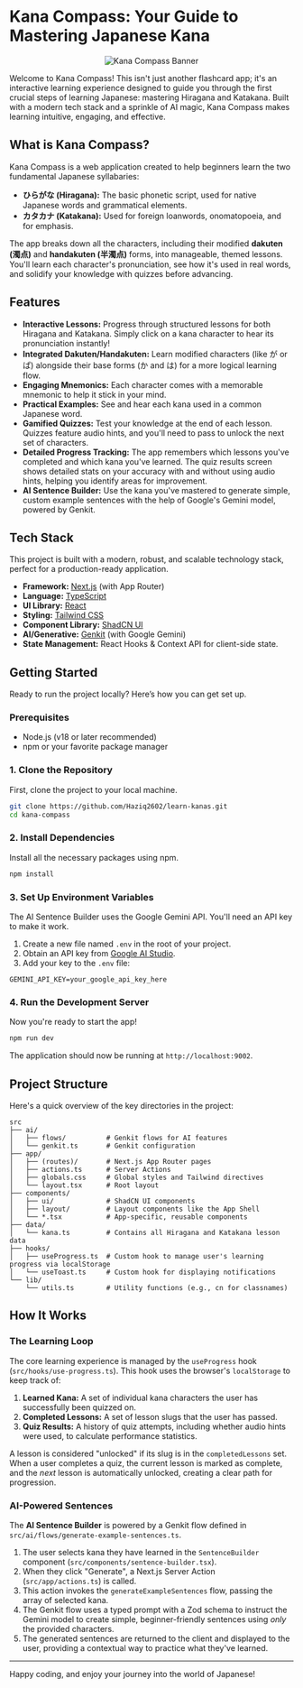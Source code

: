 
# Kana Compass: Your Guide to Mastering Japanese Kana

<p align="center">
  <img src="https://placehold.co/600x300.png" alt="Kana Compass Banner" data-ai-hint="japanese learning" />
</p>

Welcome to Kana Compass! This isn't just another flashcard app; it's an interactive learning experience designed to guide you through the first crucial steps of learning Japanese: mastering Hiragana and Katakana. Built with a modern tech stack and a sprinkle of AI magic, Kana Compass makes learning intuitive, engaging, and effective.

## What is Kana Compass?

Kana Compass is a web application created to help beginners learn the two fundamental Japanese syllabaries:

*   **ひらがな (Hiragana):** The basic phonetic script, used for native Japanese words and grammatical elements.
*   **カタカナ (Katakana):** Used for foreign loanwords, onomatopoeia, and for emphasis.

The app breaks down all the characters, including their modified **dakuten (濁点)** and **handakuten (半濁点)** forms, into manageable, themed lessons. You'll learn each character's pronunciation, see how it's used in real words, and solidify your knowledge with quizzes before advancing.

## Features

*   **Interactive Lessons:** Progress through structured lessons for both Hiragana and Katakana. Simply click on a kana character to hear its pronunciation instantly!
*   **Integrated Dakuten/Handakuten:** Learn modified characters (like が or ぱ) alongside their base forms (か and は) for a more logical learning flow.
*   **Engaging Mnemonics:** Each character comes with a memorable mnemonic to help it stick in your mind.
*   **Practical Examples:** See and hear each kana used in a common Japanese word.
*   **Gamified Quizzes:** Test your knowledge at the end of each lesson. Quizzes feature audio hints, and you'll need to pass to unlock the next set of characters.
*   **Detailed Progress Tracking:** The app remembers which lessons you've completed and which kana you've learned. The quiz results screen shows detailed stats on your accuracy with and without using audio hints, helping you identify areas for improvement.
*   **AI Sentence Builder:** Use the kana you've mastered to generate simple, custom example sentences with the help of Google's Gemini model, powered by Genkit.

## Tech Stack

This project is built with a modern, robust, and scalable technology stack, perfect for a production-ready application.

*   **Framework:** [Next.js](https://nextjs.org/) (with App Router)
*   **Language:** [TypeScript](https://www.typescriptlang.org/)
*   **UI Library:** [React](https://reactjs.org/)
*   **Styling:** [Tailwind CSS](https://tailwindcss.com/)
*   **Component Library:** [ShadCN UI](https://ui.shadcn.com/)
*   **AI/Generative:** [Genkit](https://firebase.google.com/docs/genkit) (with Google Gemini)
*   **State Management:** React Hooks & Context API for client-side state.

## Getting Started

Ready to run the project locally? Here’s how you can get set up.

### Prerequisites

*   Node.js (v18 or later recommended)
*   npm or your favorite package manager

### 1. Clone the Repository

First, clone the project to your local machine.

```bash
git clone https://github.com/Haziq2602/learn-kanas.git
cd kana-compass
```

### 2. Install Dependencies

Install all the necessary packages using npm.

```bash
npm install
```

### 3. Set Up Environment Variables

The AI Sentence Builder uses the Google Gemini API. You'll need an API key to make it work.

1.  Create a new file named `.env` in the root of your project.
2.  Obtain an API key from [Google AI Studio](https://aistudio.google.com/app/apikey).
3.  Add your key to the `.env` file:

```env
GEMINI_API_KEY=your_google_api_key_here
```

### 4. Run the Development Server

Now you're ready to start the app!

```bash
npm run dev
```

The application should now be running at `http://localhost:9002`.

## Project Structure

Here's a quick overview of the key directories in the project:

```
src
├── ai/
│   ├── flows/          # Genkit flows for AI features
│   └── genkit.ts       # Genkit configuration
├── app/
│   ├── (routes)/       # Next.js App Router pages
│   ├── actions.ts      # Server Actions
│   ├── globals.css     # Global styles and Tailwind directives
│   └── layout.tsx      # Root layout
├── components/
│   ├── ui/             # ShadCN UI components
│   ├── layout/         # Layout components like the App Shell
│   └── *.tsx           # App-specific, reusable components
├── data/
│   └── kana.ts         # Contains all Hiragana and Katakana lesson data
├── hooks/
│   ├── useProgress.ts  # Custom hook to manage user's learning progress via localStorage
│   └── useToast.ts     # Custom hook for displaying notifications
└── lib/
    └── utils.ts        # Utility functions (e.g., cn for classnames)
```

## How It Works

### The Learning Loop

The core learning experience is managed by the `useProgress` hook (`src/hooks/use-progress.ts`). This hook uses the browser's `localStorage` to keep track of:
1.  **Learned Kana:** A set of individual kana characters the user has successfully been quizzed on.
2.  **Completed Lessons:** A set of lesson slugs that the user has passed.
3.  **Quiz Results:** A history of quiz attempts, including whether audio hints were used, to calculate performance statistics.

A lesson is considered "unlocked" if its slug is in the `completedLessons` set. When a user completes a quiz, the current lesson is marked as complete, and the *next* lesson is automatically unlocked, creating a clear path for progression.

### AI-Powered Sentences

The **AI Sentence Builder** is powered by a Genkit flow defined in `src/ai/flows/generate-example-sentences.ts`.

1.  The user selects kana they have learned in the `SentenceBuilder` component (`src/components/sentence-builder.tsx`).
2.  When they click "Generate", a Next.js Server Action (`src/app/actions.ts`) is called.
3.  This action invokes the `generateExampleSentences` flow, passing the array of selected kana.
4.  The Genkit flow uses a typed prompt with a Zod schema to instruct the Gemini model to create simple, beginner-friendly sentences using *only* the provided characters.
5.  The generated sentences are returned to the client and displayed to the user, providing a contextual way to practice what they've learned.

---

Happy coding, and enjoy your journey into the world of Japanese!

